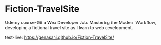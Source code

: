 # Fiction-TravelSite
Udemy course-Git a Web Developer Job: Mastering the Modern Workflow, developing a fictional travel site as I learn to web development.

test-live: https://genasahi.github.io/Fiction-TravelSite/
